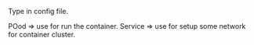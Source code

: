 Type in config file.

POod => use for run the container.
Service => use for setup some network for container cluster.